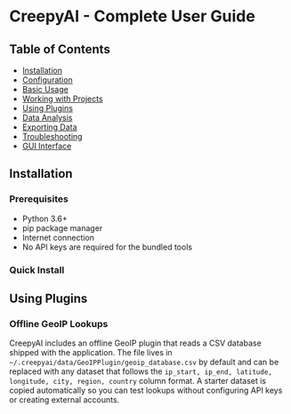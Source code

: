 # CreepyAI - Complete User Guide

## Table of Contents

- [Installation](#installation)
- [Configuration](#configuration)
- [Basic Usage](#basic-usage)
- [Working with Projects](#working-with-projects)
- [Using Plugins](#using-plugins)
- [Data Analysis](#data-analysis)
- [Exporting Data](#exporting-data)
- [Troubleshooting](#troubleshooting)
- [GUI Interface](#gui-interface)

## Installation

### Prerequisites

- Python 3.6+
- pip package manager
- Internet connection
- No API keys are required for the bundled tools

### Quick Install

## Using Plugins

### Offline GeoIP Lookups

CreepyAI includes an offline GeoIP plugin that reads a CSV database shipped with the application. The file lives in `~/.creepyai/data/GeoIPPlugin/geoip_database.csv` by default and can be replaced with any dataset that follows the `ip_start, ip_end, latitude, longitude, city, region, country` column format. A starter dataset is copied automatically so you can test lookups without configuring API keys or creating external accounts.
